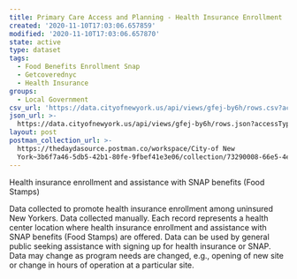 ```yaml
---
title: Primary Care Access and Planning - Health Insurance Enrollment
created: '2020-11-10T17:03:06.657859'
modified: '2020-11-10T17:03:06.657870'
state: active
type: dataset
tags:
  - Food Benefits Enrollment Snap
  - Getcoverednyc
  - Health Insurance
groups:
  - Local Government
csv_url: 'https://data.cityofnewyork.us/api/views/gfej-by6h/rows.csv?accessType=DOWNLOAD'
json_url: >-
  https://data.cityofnewyork.us/api/views/gfej-by6h/rows.json?accessType=DOWNLOAD
layout: post
postman_collection_url: >-
  https://thedaydasource.postman.co/workspace/City-of New
  York~3b6f7a46-5db5-42b1-80fe-9fbef41e3e06/collection/73290008-66e5-4eff-93c0-9bfcdc4854dd
---
```

Health insurance enrollment and assistance with SNAP benefits (Food Stamps)

Data collected to promote health insurance enrollment among uninsured New Yorkers. Data collected manually. Each record represents a health center location where health insurance enrollment and assistance with SNAP benefits (Food Stamps) are offered. Data can be used by general public seeking assistance with signing up for health insurance or SNAP. Data may change as program needs are changed, e.g., opening of new site or change in hours of operation at a particular site.
